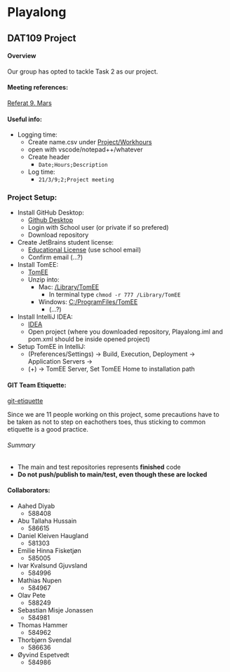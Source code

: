 # Playalong
## DAT109 Project

#### Overview
Our group has opted to tackle Task 2 as our project.

#### Meeting references:
[Referat 9. Mars](/Project/Referat/Referat_1_(9._mars).pdf)

#### Useful info:
* Logging time:
    * Create name.csv under [Project/Workhours]()
    * open with vscode/notepad++/whatever
    * Create header
        * `Date;Hours;Description`
    * Log time:
        * `21/3/9;2;Project meeting`

### Project Setup:
* Install GitHub Desktop:
    * [Github Desktop](https://desktop.github.com)
    * Login with School user (or private if so prefered)
    * Download repository
* Create JetBrains student license:
    * [Educational License](https://www.jetbrains.com/community/education/#students) (use school email)
    * Confirm email (...?)
* Install TomEE:
    * [TomEE](https://tomee.apache.org)
    * Unzip into: 
        * Mac: [/Library/TomEE](/Library/TomEE)
            * In terminal type `chmod -r 777 /Library/TomEE`
        * Windows: [C:/ProgramFiles/TomEE](C:/ProgramFiles/TomEE)
            * (...?)
* Install IntelliJ IDEA:
    * [IDEA](https://www.jetbrains.com/idea/)
    * Open project (where you downloaded repository, Playalong.iml and pom.xml should be inside opened project)
* Setup TomEE in IntelliJ:
    * (Preferences/Settings) -> Build, Execution, Deployment -> Application Servers ->
    * (+) -> TomEE Server, Set TomEE Home to installation path


#### GIT Team Etiquette:

[git-etiquette](https://dev.to/milu_franz/git-explained-proper-team-etiquette-1od)

Since we are 11 people working on this project, some precautions have to be taken as not to step on eachothers toes, thus sticking to common etiquette is a good practice.

###### Summary
* The main and test repositories represents **finished** code
* **Do not push/publish to main/test, even though these are locked**

#### Collaborators:
* Aahed Diyab
    * 588408
* Abu Tallaha Hussain
    * 586615
* Daniel Kleiven Haugland
    * 581303
* Emilie Hinna Fisketjøn
    * 585005
* Ivar Kvalsund Gjuvsland
    * 584996
* Mathias Nupen
    * 584967
* Olav Pete
    * 588249
* Sebastian Misje Jonassen
    * 584981
* Thomas Hammer
    * 584962
* Thorbjørn Svendal
    * 586636
* Øyvind Espetvedt
    * 584986
